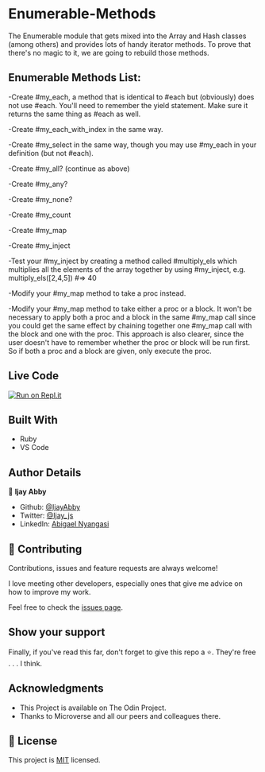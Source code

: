 # Enumerable-Methods
The Enumerable module that gets mixed into the Array and Hash classes (among others) and provides lots of handy iterator methods. To prove that there's no magic to it, we are going to rebuild those methods.

## Enumerable Methods List:
-Create #my_each, a method that is identical to #each but (obviously) does not use #each. You'll need to remember the yield statement. Make sure it returns the same thing as #each as well.

-Create #my_each_with_index in the same way.

-Create #my_select in the same way, though you may use #my_each in your definition (but not #each).

-Create #my_all? (continue as above)

-Create #my_any?

-Create #my_none?

-Create #my_count

-Create #my_map

-Create #my_inject

-Test your #my_inject by creating a method called #multiply_els which multiplies all the elements of the array together by using #my_inject, e.g. multiply_els([2,4,5]) #=> 40

-Modify your #my_map method to take a proc instead.

-Modify your #my_map method to take either a proc or a block. It won't be necessary to apply both a proc and a block in the same #my_map call since you could get the same effect by chaining together one #my_map call with the block and one with the proc. This approach is also clearer, since the user doesn't have to remember whether the proc or block will be run first. So if both a proc and a block are given, only execute the proc.

## Live Code
[![Run on Repl.it](https://repl.it/badge/github/acushlakoncept/Enumerable)](https://repl.it/@IjayAbby/Enumerable-Methods)

## Built With

- Ruby
- VS Code


## Author Details

👤 **Ijay Abby**

- Github: [@IjayAbby](https://github.com/IjayAbby)
- Twitter: [@Ijay_js](https://twitter.com/Ijay_js)
- LinkedIn: [Abigael Nyangasi](https://www.linkedin.com/in/ijayabby4/)


## 🤝 Contributing

Contributions, issues and feature requests are always welcome!

I love meeting other developers, especially ones that give me advice on how to improve my work.

Feel free to check the [issues page](https://github.com/IjayAbby/Enumerable-Methods/issues).

## Show your support

Finally, if you've read this far, don't forget to give this repo a ⭐️. They're free . . . I think.

## Acknowledgments

* This Project is available on The Odin Project.
* Thanks to Microverse and all our peers and colleagues there.



## 📝 License

This project is [MIT](lic.url) licensed.
